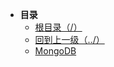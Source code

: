 * **目录**
    * [根目录（/）](/README)
    * [回到上一级（../）](/doc/03-数据库/README)
    * [MongoDB](/doc/03-数据库/04-Mongodb/mongodb.md)

